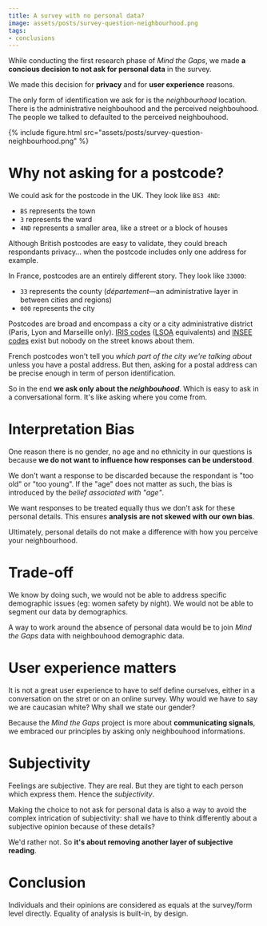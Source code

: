 ```yaml
---
title: A survey with no personal data?
image: assets/posts/survey-question-neighbourhood.png
tags:
- conclusions
---
```


While conducting the first research phase of _Mind the Gaps_, we made **a concious decision to not ask for personal data** in the survey.

We made this decision for **privacy** and for **user experience** reasons.

The only form of identification we ask for is the _neighbourhood_ location. There is the administrative neighbouhood and the perceived neighbouhood. The people we talked to defaulted to the perceived neighbouhood.

{% include figure.html src="assets/posts/survey-question-neighbourhood.png" %}

# Why not asking for a postcode?

We could ask for the postcode in the UK. They look like `BS3 4ND`:

- `BS` represents the town
- `3` represents the ward
- `4ND` represents a smaller area, like a street or a block of houses

Although British postcodes are easy to validate, they could breach respondants privacy… when the postcode includes only one address for example.

In France, postcodes are an entirely different story.
They look like `33000`:

- `33` represents the county (_département_—an administrative layer in between cities and regions)
- `000` represents the city

Postcodes are broad and encompass a city or a city administrative district (Paris, Lyon and Marseille only). [IRIS codes][] ([LSOA][] equivalents) and [INSEE codes][] exist but nobody on the street knows about them.

French postcodes won't tell you _which part of the city we're talking about_ unless you have a postal address. But then, asking for a postal address can be precise enough in term of person identification.

So in the end **we ask only about the _neighbouhood_**. Which is easy to ask in a conversational form. It's like asking where you come from.


# Interpretation Bias

One reason there is no gender, no age and no ethnicity in our questions is because **we do not want to influence how responses can be understood**.

We don't want a response to be discarded because the respondant is "too old" or "too young". If the "age" does not matter as such, the bias is introduced by the _belief associated with "age"_.

We want responses to be treated equally thus we don't ask for these personal details. This ensures **analysis are not skewed with our own bias**.

Ultimately, personal details do not make a difference with how you perceive your neighbourhood.

# Trade-off

We know by doing such, we would not be able to address specific demographic issues (eg: women safety by night).
We would not be able to segment our data by demographics.

A way to work around the absence of personal data would be to join _Mind the Gaps_ data with neighbouhood demographic data.

# User experience matters

It is not a great user experience to have to self define ourselves, either in a conversation on the stret or on an online survey. Why would we have to say we are caucasian white? Why shall we state our gender?

Because the _Mind the Gaps_ project is more about **communicating signals**,
we embraced our principles by asking only neighbouhood informations.

# Subjectivity

Feelings are subjective. They are real. But they are tight to each person which express them. Hence the _subjectivity_.

Making the choice to not ask for personal data is also a way to avoid the complex intrication of subjectivity: shall we have to think differently about a subjective opinion because of these details?

We'd rather not. So **it's about removing another layer of subjective reading**.

# Conclusion

Individuals and their opinions are considered as equals at the survey/form level directly. Equality of analysis is built-in, by design.

[IRIS codes]: https://fr.wikipedia.org/wiki/%C3%8Elots_regroup%C3%A9s_pour_l%27information_statistique
[LSOA]: https://en.wikipedia.org/wiki/ONS_coding_system#Neighbourhood_Statistics_Geography
[INSEE codes]: https://en.wikipedia.org/wiki/INSEE_code
